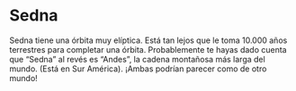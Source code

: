 # Sedna

Sedna tiene una órbita muy elíptica. Está tan lejos que le toma 10.000 años
terrestres para completar una órbita. Probablemente te hayas dado cuenta que
“Sedna” al revés es “Andes”, la cadena montañosa más larga del mundo. (Está en
Sur América). ¡Ambas podrían parecer como de otro mundo!
